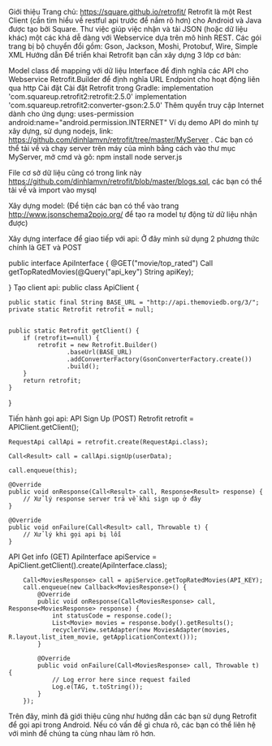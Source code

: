 Giới thiệu
Trang chủ: https://square.github.io/retrofit/
Retrofit là một Rest Client (cần tìm hiểu về restful api trước để nắm rõ hơn) cho Android và Java được tạo bởi Square. Thư việc giúp việc nhận và tải JSON (hoặc dữ liệu khác) một các khá dễ dàng với Webservice dựa trên mô hình REST.
Các gói trang bị bộ chuyển đổi gồm: Gson, Jackson, Moshi, Protobuf, Wire, Simple XML
Hướng dẫn
Để triển khai Retrofit bạn cần xây dựng 3 lớp cơ bản:

Model class để mapping với dữ liệu
Interface để định nghĩa các API cho Webservice
Retrofit.Builder để định nghĩa URL Endpoint cho hoạt động liên qua http
Cài đặt
Cài đặt Retrofit trong Gradle:
implementation 'com.squareup.retrofit2:retrofit:2.5.0' 
implementation 'com.squareup.retrofit2:converter-gson:2.5.0'
Thêm quyền truy cập Internet dành cho ứng dụng: 
uses-permission android:name="android.permission.INTERNET"
Ví dụ demo
API do mình tự xây dựng, sử dụng nodejs, link: https://github.com/dinhlamvn/retrofit/tree/master/MyServer . Các bạn có thể tải về và chạy server trên máy của mình bằng cách vào thư mục MyServer, mở cmd và gõ: npm install 
node server.js

File cơ sở dữ liệu cũng có trong link này https://github.com/dinhlamvn/retrofit/blob/master/blogs.sql, các bạn có thể tải về và import vào mysql

Xây dựng model: (Để tiện các bạn có thể vào trang http://www.jsonschema2pojo.org/ để tạo ra model tự động từ dữ liệu nhận được)

Xây dựng interface để giao tiếp với api: Ở đây mình sử dụng 2 phương thức chính là GET và POST 

public interface ApiInterface {
    @GET("movie/top_rated")
    Call<MoviesResponse> getTopRatedMovies(@Query("api_key") String apiKey);

}
Tạo client api:
public class ApiClient {

    public static final String BASE_URL = "http://api.themoviedb.org/3/";
    private static Retrofit retrofit = null;


    public static Retrofit getClient() {
        if (retrofit==null) {
            retrofit = new Retrofit.Builder()
                    .baseUrl(BASE_URL)
                    .addConverterFactory(GsonConverterFactory.create())
                    .build();
        }
        return retrofit;
    }
}

Tiến hành gọi api:
API Sign Up (POST)
    Retrofit retrofit = APIClient.getClient();

    RequestApi callApi = retrofit.create(RequestApi.class);

    Call<Result> call = callApi.signUp(userData);

    call.enqueue(this);
        
    @Override
    public void onResponse(Call<Result> call, Response<Result> response) {
        // Xử lý response server trả về khi sign up ở đây
    }

    @Override
    public void onFailure(Call<Result> call, Throwable t) {
        // Xử lý khi gọi api bị lỗi
    }
API Get info (GET)
       ApiInterface apiService =
                ApiClient.getClient().create(ApiInterface.class);

        Call<MoviesResponse> call = apiService.getTopRatedMovies(API_KEY);
        call.enqueue(new Callback<MoviesResponse>() {
            @Override
            public void onResponse(Call<MoviesResponse> call, Response<MoviesResponse> response) {
                int statusCode = response.code();
                List<Movie> movies = response.body().getResults();
                recyclerView.setAdapter(new MoviesAdapter(movies, R.layout.list_item_movie, getApplicationContext()));
            }

            @Override
            public void onFailure(Call<MoviesResponse> call, Throwable t) {
                // Log error here since request failed
                Log.e(TAG, t.toString());
            }
        });
Trên đây, mình đã giới thiệu cũng như hướng dẫn các bạn sử dụng Retrofit để gọi api trong Android. Nếu có vấn đề gì chưa rõ, các bạn có thể liên hệ với mình để chúng ta cùng nhau làm rõ hơn.

